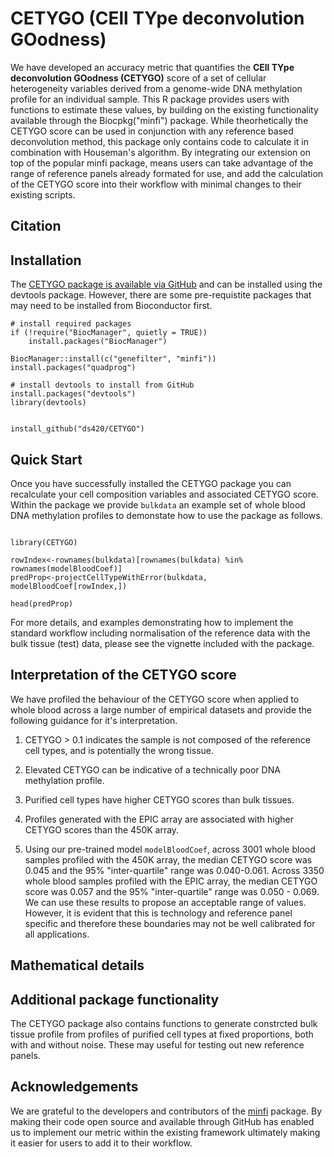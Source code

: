 # CETYGO (CEll TYpe deconvolution GOodness)

 We have developed an accuracy metric that quantifies the **CEll TYpe deconvolution GOodness (CETYGO)** score of a set of cellular heterogeneity variables derived from a genome-wide DNA methylation profile for an individual sample. This R package provides users with functions to estimate these values, by building on the existing functionality available through the Biocpkg("minfi") package. While theorhetically the CETYGO score can be used in conjunction with any reference based deconvolution method, this package only contains code to calculate it in combination with Houseman's algorithm. By integrating our extension on top of the popular minfi package, means users can take advantage of the range of reference panels already formated for use, and add the calculation of the CETYGO score into their workflow with minimal changes to their existing scripts. 

## Citation



## Installation 

The [CETYGO package is available via GitHub](https://github.com/ds420/CETYGO) and can be installed using the devtools package. However, there are some pre-requistite packages that may need to be installed from Bioconductor first.

```
# install required packages
if (!require("BiocManager", quietly = TRUE))
    install.packages("BiocManager")

BiocManager::install(c("genefilter", "minfi"))
install.packages("quadprog")

# install devtools to install from GitHub
install.packages("devtools")
library(devtools)


install_github("ds420/CETYGO")
```

## Quick Start

Once you have successfully installed the CETYGO package you can recalculate your cell composition variables and associated CETYGO score. Within the package we provide ```bulkdata``` an example set of whole blood DNA methylation profiles to demonstate how to use the package as follows. 

```

library(CETYGO)

rowIndex<-rownames(bulkdata)[rownames(bulkdata) %in% rownames(modelBloodCoef)]
predProp<-projectCellTypeWithError(bulkdata, modelBloodCoef[rowIndex,])

head(predProp)

```

For more details, and examples demonstrating how to implement the standard workflow including normalisation of the reference data with the bulk tissue (test) data, please see the vignette included with the package.  

## Interpretation of the CETYGO score

We have profiled the behaviour of the CETYGO score when applied to whole blood 
across a large number of empirical datasets and provide the following guidance 
for it's interpretation. 

1. CETYGO > 0.1 indicates the sample is not composed of the reference cell 
types, and is potentially the wrong tissue.

2. Elevated CETYGO can be indicative of a technically poor DNA methylation 
profile.

3. Purified cell types have higher CETYGO scores than bulk tissues.

4. Profiles generated with the EPIC array are associated with higher CETYGO 
scores than the 450K array.

5. Using our pre-trained model `modelBloodCoef`, across 3001 whole blood 
samples profiled with the 450K array, the median CETYGO score was 0.045  and 
the 95% "inter-quartile" range was 0.040-0.061. Across 3350 whole blood samples 
profiled with the EPIC array, the median CETYGO score was 0.057 and the  95% 
"inter-quartile" range was 0.050 - 0.069. We can use these results to propose 
an acceptable range of values. However, it is evident that this is technology 
and reference panel specific and therefore these boundaries may not be well 
calibrated for all applications. 


## Mathematical details

## Additional package functionality

The CETYGO package also contains functions to generate constrcted bulk tissue profile from profiles of purified cell types at fixed proportions, both with and without noise. These may useful for testing out new reference panels. 

## Acknowledgements

We are grateful to the developers and contributors of the [minfi](https://github.com/hansenlab/minfi) package. By making their code open source and available through GitHub has enabled us to implement our metric within the existing framework  ultimately making it easier for users to add it to their workflow.
